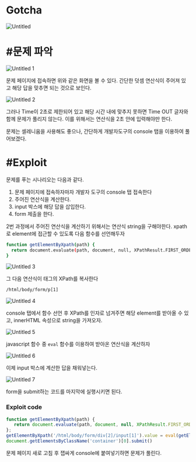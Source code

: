 # Gotcha

![Untitled](https://user-images.githubusercontent.com/37824335/223039884-f30128f0-0733-4098-a586-069d7a63167f.png)

# #문제 파악

![Untitled 1](https://user-images.githubusercontent.com/37824335/223039918-4f3514b8-18e9-4df7-8196-c2c4f321165b.png)

문제 페이지에 접속하면 위와 같은 화면을 볼 수 있다. 간단한 덧셈 연산식이 주어져 있고 해당 답을 맞추면 되는 것으로 보인다. 

![Untitled 2](https://user-images.githubusercontent.com/37824335/223039961-44d8c82c-a692-4f80-a31f-d139936cd960.png)

그러나 Time이 2초로 제한되어 있고 해당 시간 내에 맞추지 못하면 Time OUT 글자와 함께 문제가 풀리지 않는다. 이를 위해서는 연산식을 2초 안에 입력해야만 한다.

문제는 셀레니움을 사용해도 좋으나, 간단하게 개발자도구의 console 탭을 이용하여 풀어보겠다.

# #Exploit

문제를 푸는 시나리오는 다음과 같다.

1. 문제 페이지에 접속하자마자 개발자 도구의 console 탭 접속한다
2. 주어진 연산식을 계산한다.
3. input 박스에 해당 답을 삽입한다.
4. form 제출을 한다.

2번 과정에서 주어진 연산식을 계산하기 위해서는 연산식 string을 구해야한다. xpath로 element에 접근할 수 있도록 다음 함수를 선언해두자

```bash
function getElementByXpath(path) {
  return document.evaluate(path, document, null, XPathResult.FIRST_ORDERED_NODE_TYPE, null).singleNodeValue;
}
```

![Untitled 3](https://user-images.githubusercontent.com/37824335/223040183-b51f053a-da11-4390-9a47-e880676ef8e7.png)

그 다음 연산식이 태그의 XPath를 복사한다

```bash
/html/body/form/p[1]
```

![Untitled 4](https://user-images.githubusercontent.com/37824335/223040215-96a93b6e-b206-4937-9262-6783b50988f8.png)

console 탭에서 함수 선언 후 XPath를 인자로 넘겨주면 해당 element를 받아올 수 있고, innerHTML 속성으로 string을 가져오자.

![Untitled 5](https://user-images.githubusercontent.com/37824335/223040244-92a68992-c90a-411e-894a-696a2658807c.png)

javascript 함수 중 `eval` 함수를 이용하여 받아온 연산식을 계산하자

![Untitled 6](https://user-images.githubusercontent.com/37824335/223040266-1d71d779-3b49-4b1a-8b35-06afdc48fcc6.png)

이제 input 박스에 계산한 답을 채워넣는다.

![Untitled 7](https://user-images.githubusercontent.com/37824335/223040302-2549cbec-dc34-47fa-99d8-c181fb0b324e.png)

form을 submit하는 코드를 마지막에 실행시키면 된다.

### Exploit code

```jsx
function getElementByXpath(path) {
   return document.evaluate(path, document, null, XPathResult.FIRST_ORDERED_NODE_TYPE, null).singleNodeValue;
};
getElementByXpath('/html/body/form/div[2]/input[1]').value = eval(getElementByXpath("/html/body/form/p[1]").innerHTML.slice(0, -4));
document.getElementsByClassName('container')[0].submit()
```

문제 페이지 새로 고침 후 잽싸게 console에 붙여넣기하면 문제가 풀린다.
